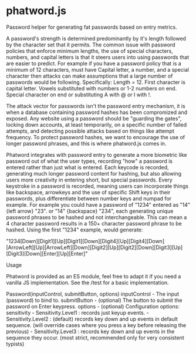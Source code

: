 # phatword.js
Password helper for generating fat passwords based on entry metrics.

A password's strength is determined predominantly by it's length followed by the character set that it permits. The common issue with password policies that enforce minimum lengths, the use of special characters, numbers, and capital letters is that it steers users into using passwords that are easier to predict. For example if you have a password policy that is a minimum of 12 characters, must have Capital letter, a number, and a special character then attacks can make assumptions that a large number of passwords would be following. Specifically:  Length = 12. First character is capital letter. Vowels substituted with numbers or 1-2 numbers on end. Special character on end or substituting A with @ or I with !. 

The attack vector for passwords isn't the password entry mechanism, it is when a database containing password hashes has been compromized and exposed. Any website using a password should be "guarding the gates", locking down accounts, at least temporarily, on a specific number of failed attempts, and detecting possible attacks based on things like attempt frequency. To protect password hashes, we want to encourage the use of longer password phrases, and this is where phatword.js comes in.

Phatword integrates with password entry to generate a more biometric like password out of what the user types, recording "how" a password is entered rather than just what is entered. Each keycode is recorded, generating much longer password content for hashing, but also allowing users more creativity in entering short, but special passwords. Every keystroke in a password is recorded, meaning users can incorporate things like backspace, arrowkeys and the use of specific Shift keys in their passwords, plus differentiate between number keys and numpad for example. For example you could have a password of "1234" entered as "14" {left arrow} "23". or "14" {backspace} "234", each generating unique password phrases to be hashed and not interchangeable. This can mean a 4 character password results in a 150+ character password phrase to be hashed. Using the first "1234" example, would generate:

"1234[Down][Digit1][Up][Digit1][Down][Digit4][Up][Digit4][Down][ArrowLeft][Up][ArrowLeft][Down][Digit2][Up][Digit2][Down][Digit3][Up][Digit3][Down][Enter][Up][Enter]"

Usage

Phatword is provided as an ES module, feel free to adapt it if you need a vanilla JS implementation. See the /test for a basic implementation.

Password(inputControl, submitButton, options)
inputControl - The input (password) to bind to.
submitButton - (optional) The button to submit the password on Enter keypress. 
options - (optional) Configuration options:
    sensitivity - Sensitivity.Level1 : records just keyup events.
                - Sensitivity.Level2 : (default) records key down and up events in default sequence. (will override cases where you press a key before releasing the previous)
                - Sensitivity.Level3 : records key down and up events in the sequence they occur. (most strict, recommended only for very consistent typists)





